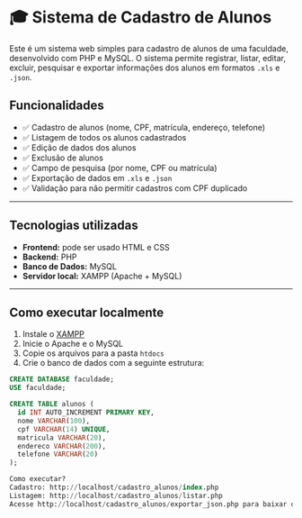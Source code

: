 # 🎓 Sistema de Cadastro de Alunos

Este é um sistema web simples para cadastro de alunos de uma faculdade, desenvolvido com PHP e MySQL. O sistema permite registrar, listar, editar, excluir, pesquisar e exportar informações dos alunos em formatos `.xls` e `.json`.

##  Funcionalidades

- ✅ Cadastro de alunos (nome, CPF, matrícula, endereço, telefone)
- ✅ Listagem de todos os alunos cadastrados
- ✅ Edição de dados dos alunos
- ✅ Exclusão de alunos
- ✅ Campo de pesquisa (por nome, CPF ou matrícula)
- ✅ Exportação de dados em `.xls` e `.json`
- ✅ Validação para não permitir cadastros com CPF duplicado

---

##  Tecnologias utilizadas

- **Frontend:** pode ser usado HTML e CSS
- **Backend:** PHP
- **Banco de Dados:** MySQL
- **Servidor local:** XAMPP (Apache + MySQL)

---

##  Como executar localmente

1. Instale o [XAMPP](https://www.apachefriends.org/pt_br/index.html)
2. Inicie o Apache e o MySQL
3. Copie os arquivos para a pasta `htdocs`
4. Crie o banco de dados com a seguinte estrutura:

```sql
CREATE DATABASE faculdade;
USE faculdade;

CREATE TABLE alunos (
  id INT AUTO_INCREMENT PRIMARY KEY,
  nome VARCHAR(100),
  cpf VARCHAR(14) UNIQUE,
  matricula VARCHAR(20),
  endereco VARCHAR(200),
  telefone VARCHAR(20)
);

Como executar?
Cadastro: http://localhost/cadastro_alunos/index.php
Listagem: http://localhost/cadastro_alunos/listar.php
Acesse http://localhost/cadastro_alunos/exportar_json.php para baixar o JSON.


